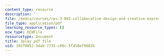 ```yaml
---
content_type: resource
description: ''
file: /media/courses/res-3-002-collaborative-design-and-creative-expression-with-arduino-microcontrollers-january-iap-2017/165700523dab7735c00c5f450ef0682b_2039261.pdf
file_type: application/pdf
learning_resource_types: []
ocw_type: OCWFile
resourcetype: Document
title: 3play pdf file
uid: 16570052-3dab-7735-c00c-5f450ef0682b
---
```

